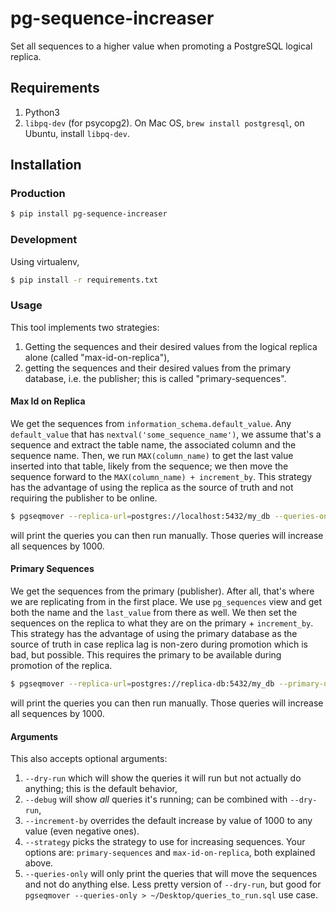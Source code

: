 # pg-sequence-increaser
Set all sequences to a higher value when promoting a PostgreSQL logical replica.


## Requirements

1. Python3
2. `libpq-dev` (for psycopg2). On Mac OS, `brew install postgresql`, on Ubuntu, install `libpq-dev`.

## Installation

### Production

```bash
$ pip install pg-sequence-increaser
```

### Development

Using virtualenv,
```bash
$ pip install -r requirements.txt
```

### Usage

This tool implements two strategies:

1. Getting the sequences and their desired values from the logical replica alone (called "max-id-on-replica"),
2. getting the sequences and their desired values from the primary database, i.e. the publisher; this is called "primary-sequences".

#### Max Id on Replica

We get the sequences from `information_schema.default_value`. Any `default_value` that has `nextval('some_sequence_name')`, we assume that's a sequence and extract the table name, the associated column and the sequence name. Then, we run `MAX(column_name)` to get the last value inserted into that table, likely from the sequence; we then move the sequence forward to the `MAX(column_name) + increment_by`. This strategy has the advantage of using the replica as the source of truth and not requiring the publisher to be online.


```bash
$ pgseqmover --replica-url=postgres://localhost:5432/my_db --queries-only
```
will print the queries you can then run manually. Those queries will increase all sequences by 1000.

#### Primary Sequences

We get the sequences from the primary (publisher). After all, that's where we are replicating from in the first place. We use `pg_sequences` view and get both the name and the `last_value` from there as well. We then set the sequences on the replica to what they are on the primary + `increment_by`. This strategy has the advantage of using the primary database as the source of truth in case replica lag is non-zero during promotion which is bad, but possible. This requires the primary to be available during promotion of the replica.


```bash
$ pgseqmover --replica-url=postgres://replica-db:5432/my_db --primary-url=postgres://primary-db:5432/my_db --queries-only --strategy=primary-sequences
```
will print the queries you can then run manually. Those queries will increase all sequences by 1000.

#### Arguments

This also accepts optional arguments:

1. `--dry-run` which will show the queries it will run but not actually do anything; this is the default behavior,
2. `--debug` will show _all_ queries it's running; can be combined with `--dry-run`,
3. `--increment-by` overrides the default increase by value of 1000 to any value (even negative ones).
4. `--strategy` picks the strategy to use for increasing sequences. Your options are: `primary-sequences` and `max-id-on-replica`, both explained above.
5. `--queries-only` will only print the queries that will move the sequences and not do anything else. Less pretty version of `--dry-run`, but good for `pgseqmover --queries-only > ~/Desktop/queries_to_run.sql` use case.

